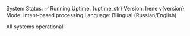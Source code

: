 System Status: ✅ Running
Uptime: {uptime_str}
Version: Irene v{version}
Mode: Intent-based processing
Language: Bilingual (Russian/English)

All systems operational!
